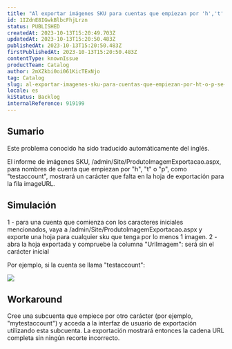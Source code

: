 ```yaml
---
title: "Al exportar imágenes SKU para cuentas que empiezan por 'h','t' o 'p' se corta este carácter en las filas "URL de la imagen'."
id: 1IZdnE8IGwkBlbcFhjLrzn
status: PUBLISHED
createdAt: 2023-10-13T15:20:49.703Z
updatedAt: 2023-10-13T15:20:50.483Z
publishedAt: 2023-10-13T15:20:50.483Z
firstPublishedAt: 2023-10-13T15:20:50.483Z
contentType: knownIssue
productTeam: Catalog
author: 2mXZkbi0oi061KicTExNjo
tag: Catalog
slug: al-exportar-imagenes-sku-para-cuentas-que-empiezan-por-ht-o-p-se-corta-este-caracter-en-las-filas-url-de-la-imagen
locale: es
kiStatus: Backlog
internalReference: 919199
---
```


## Sumario

<div class="alert alert-info">
  <p>Este problema conocido ha sido traducido automáticamente del inglés.</p>
</div>


El informe de imágenes SKU, /admin/Site/ProdutoImagemExportacao.aspx, para nombres de cuenta que empiezan por "h", "t" o "p", como "testaccount", mostrará un carácter que falta en la hoja de exportación para la fila imageURL.



## Simulación


1 - para una cuenta que comienza con los caracteres iniciales mencionados, vaya a /admin/Site/ProdutoImagemExportacao.aspx y exporte una hoja para cualquier sku que tenga por lo menos 1 imagen.
2 - abra la hoja exportada y compruebe la columna "UrlImagem": será sin el carácter inicial

Por ejemplo, si la cuenta se llama "testaccount":

 ![](https://vtexhelp.zendesk.com/attachments/token/3VxPtxFSDjU1obEtgqkS16BXM/?name=image.png)



## Workaround


Cree una subcuenta que empiece por otro carácter (por ejemplo, "mytestaccount") y acceda a la interfaz de usuario de exportación utilizando esta subcuenta. La exportación mostrará entonces la cadena URL completa sin ningún recorte incorrecto.





